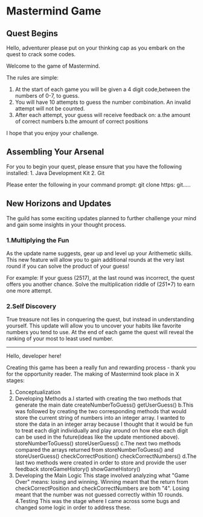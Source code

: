 <h1> Mastermind Game</h1>

<h2>Quest Begins</h2>
Hello, adventurer please put on your thinking cap as you embark on the quest to crack some codes.

Welcome to the game of Mastermind. 

The rules are simple:
1. At the start of each game you will be given a 4 digit code,between the numbers of 0-7, to guess.
2. You will have 10 attempts to guess the number combination. An invalid attempt will not be counted.
3. After each attempt, your guess will receive feedback on:
   a.the amount of correct numbers 
   b.the amount of correct positions

I hope that you enjoy your challenge.

<h2>Assembling Your Arsenal</h2>
For you to begin your quest, please ensure that you have the following installed:
1. Java Development Kit
2. Git

Please enter the following in your command prompt:
git clone https: git.....

<h2>New Horizons and Updates</h2>
The guild has some exciting updates planned to further challenge your mind and gain some insights in your thought process.

<h3>1.Multiplying the Fun</h3>
As the update name suggests, gear up and level up your Arithemetic skills. 
This new feature will allow you to gain additional rounds at the very last round if you can solve the product of your guess!

For example:
If your guess (2517), at the last round was incorrect, the quest offers you another chance.
Solve the multiplication riddle of  (2*5*1*7) to earn one more attempt.

<h3> 2.Self Discovery </h3>
True treasure not lies in conquering the quest, but instead in understanding yourself.
This update will allow you to uncover your habits like favorite numbers you tend to use.
At the end of each game the quest will reveal the ranking of your most to least used number.

***
Hello, developer here!

Creating this game has been a really fun and rewarding process - thank you for the opportunity reader.
The making of Mastermind took place in X stages:
1. Conceptualization
2. Developing Methods
   a.I started with creating the two methods that generate the main date
        createNumberToGuess()
        getUserGuess()
   b.This was followed by creating the two corresponding methods that would store the current string of numbers into an integer array.
   I wanted to store the data in an integer array because I thought that it would be fun to treat each digit individually and play around on how else each digit can be used in the future(ideas like the update mentioned above).
        storeNumberToGuess()
        storeUserGuess()
   c.The next two methods compared the arrays returned from storeNumberToGuess() and storeUserGuess() 
        checkCorrectPosition()
        checkCorrectNumbers()
   d.The last two methods were created in order to store and provide the user feedback
        storeGameHistory()
        showGameHistory()
3. Developing the Main Logic
   This stage involved analyzing what "Game Over" means: losing and winning.
   Winning meant that the return from checkCorrectPosition and checkCorrectNumbers are both "4".
   Losing meant that the number was not guessed correctly within 10 rounds.
4.Testing
This was the stage where I came across some bugs and changed some logic in order to address these.
